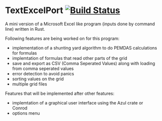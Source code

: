 # TextExcelPort [![Build Status](https://travis-ci.org/Triscuit-circuit/TextExcelPort.svg?branch=master)](https://travis-ci.org/Triscuit-circuit/TextExcelPort)

A mini version of a Microsoft Excel like program (inputs done by command line) written in Rust. 



Following features are being worked on for this program:
- implementation of a shunting yard algorithm to do PEMDAS calculations for formulas 
- implemtation of formulas that read other parts of the grid
- save and export as CSV (Comma Seperated Values) along with loading from comma seperated values 
- error detection to avoid panics
- sorting values on the grid
- multiple grid files

Features that will be implemented after other features:
- implemtation of a graphical user interface using the Azul crate or Conrod
- options menu

